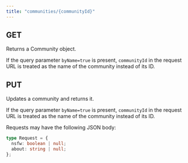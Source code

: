 ```yaml
---
title: "communities/{communityId}"
---
```


## GET

Returns a Community object.

If the query parameter `byName=true` is present, `communityId` in the request URL is treated as the name of the community instead of its ID.

## PUT

Updates a community and returns it.

If the query parameter `byName=true` is present, `communityId` in the request
URL is treated as the name of the community instead of its ID.

Requests may have the following JSON body:

```ts
type Request = {
  nsfw: boolean | null;
  about: string | null;
};
```
